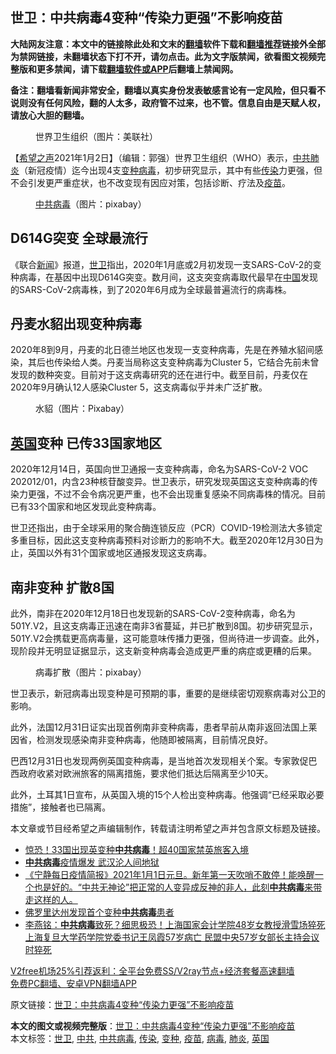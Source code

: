  <h2>世卫：中共病毒4变种“传染力更强”不影响疫苗</h2> <p class="notice"><b>大陆网友注意：本文中的链接除此处和文末的<a href="https://github.com/bannedbook/fanqiang" >翻墙</a>软件下载和<a href="https://github.com/killgcd/justmysocks/blob/master/README.md">翻墙推荐</a>链接外全部为禁网链接，未翻墙状态下打不开，请勿点击。此为文字版禁闻，欲看图文视频完整版和更多禁闻，请下载<a href="https://github.com/bannedbook/fanqiang">翻墙软件或APP</a>后翻墙上禁闻网。</p><p>备注：翻墙看新闻非常安全，翻墙以真实身份发表敏感言论有一定风险，但只看不说则没有任何风险，翻的人太多，政府管不过来，也不管。信息自由是天赋人权，请放心大胆的翻墙。</b></p>  <div class="entry"> <figure> <p><figcaption>世界卫生组织（图片：美联社）</figcaption></figure> <p>【<span class='wp_keywordlink_affiliate'><a href="https://www.soundofhope.org" title="希望之声" target="_blank">希望之声</a></span>2021年1月2日】（编辑：郭强）世界卫生组织（WHO）表示，<a href="https://www.bannedbook.org/bnews/tag/%e4%b8%ad%e5%85%b1/" class="st_tag internal_tag" rel="tag" title="标签 中共 下的日志">中共</a><a href="https://www.bannedbook.org/bnews/tag/%e8%82%ba%e7%82%8e/" class="st_tag internal_tag" rel="tag" title="标签 肺炎 下的日志">肺炎</a>（新冠疫情）迄今出现4支<a href="https://www.bannedbook.org/bnews/tag/%E5%8F%98%E7%A7%8D/" class="st_tag internal_tag" rel="tag" title="标签 变种 下的日志">变种</a><a href="https://www.bannedbook.org/bnews/tag/%e7%97%85%e6%af%92/" class="st_tag internal_tag" rel="tag" title="标签 病毒 下的日志">病毒</a>，初步研究显示，其中有些<a href="https://www.bannedbook.org/bnews/tag/%e4%bc%a0%e6%9f%93/" class="st_tag internal_tag" rel="tag" title="标签 传染 下的日志">传染</a>力更强，但不会引发更严重症状，也不改变现有因应对策，包括诊断、疗法及<a href="https://www.bannedbook.org/bnews/tag/%e7%96%ab%e8%8b%97/" class="st_tag internal_tag" rel="tag" title="标签 疫苗 下的日志">疫苗</a>。</p> <figure><figcaption><a href="https://www.bannedbook.org/bnews/tag/%e4%b8%ad%e5%85%b1%e7%97%85%e6%af%92/" class="st_tag internal_tag" rel="tag" title="标签 中共病毒 下的日志">中共病毒</a>（图片：pixabay）</figcaption></figure> <h2>D614G突变 全球最流行</h2> <p>《联合<span class='wp_keywordlink_affiliate'><a href="https://www.bannedbook.org/" title="新闻">新闻</a></span>》报道，<a href="https://www.bannedbook.org/bnews/tag/%E4%B8%96%E5%8D%AB/" class="st_tag internal_tag" rel="tag" title="标签 世卫 下的日志">世卫</a>指出，2020年1月底或2月初发现一支SARS-CoV-2的变种病毒，在基因中出现D614G突变。数月间，这支突变病毒取代最早在<span class='wp_keywordlink_affiliate'><a href="https://www.bannedbook.org/" title="中国" target="_blank">中国</a></span>发现的SARS-CoV-2病毒株，到了2020年6月成为全球最普遍流行的病毒株。</p> <h2>丹麦水貂出现变种病毒</h2> <p>2020年8到9月，丹麦的北日德兰地区也发现一支变种病毒，先是在养殖水貂间感染，其后也传染给人类。丹麦当局称这支变种病毒为Cluster 5，它结合先前未曾发现的数种突变。目前对于这支病毒研究的还在进行中。截至目前，丹麦仅在2020年9月确认12人感染Cluster 5，这支病毒似乎并未广泛扩散。</p>  <figure><figcaption>水貂（图片：Pixabay）</figcaption></figure> <h2><a href="https://www.bannedbook.org/bnews/tag/%e8%8b%b1%e5%9b%bd/" class="st_tag internal_tag" rel="tag" title="标签 英国 下的日志">英国</a>变种 已传33国家地区</h2> <p>2020年12月14日，英国向世卫通报一支变种病毒，命名为SARS-CoV-2 VOC 202012/01，内含23种核苷酸变异。世卫表示，研究发现英国这支变种病毒的传染力更强，不过不会令病况更严重，也不会出现重复感染不同病毒株的情况。目前已有33个国家和地区发现此变种病毒。</p> <p>世卫还指出，由于全球采用的聚合酶连锁反应（PCR）COVID-19检测法大多锁定多重目标，因此这支变种病毒预料对诊断力的影响不大。截至2020年12月30日为止，英国以外有31个国家或地区通报发现这支病毒。</p> <h2>南非变种 扩散8国</h2> <p>此外，南非在2020年12月18日也发现新的SARS-CoV-2变种病毒，命名为501Y.V2，且这支病毒正迅速在南非3省蔓延，并已扩散到8国。初步研究显示，501Y.V2会携载更高病毒量，这可能意味传播力更强，但尚待进一步调查。此外，现阶段并无明显证据显示，这支新变种病毒会造成更严重的病症或更糟的后果。</p>  <figure><figcaption>病毒扩散（图片：pixabay）</figcaption></figure> <p>世卫表示，新冠病毒出现变种是可预期的事，重要的是继续密切观察病毒对公卫的影响。</p> <p>此外，法国12月31日证实出现首例南非变种病毒，患者早前从南非返回法国上莱因省，检测发现感染南非变种病毒，他随即被隔离，目前情况良好。</p> <p>巴西12月31日也发现两例英国变种病毒，是当地首次发现相关个案。专家敦促巴西政府收紧对欧洲旅客的隔离措施，要求他们抵达后隔离至少10天。</p>  <p>此外，土耳其1日宣布，从英国入境的15个人检出变种病毒。他强调“已经采取必要措施”，接触者也已隔离。</p> <p>本文章或节目经希望之声编辑制作，转载请注明希望之声并包含原文标题及链接。</p> <ul class='op-related-articles' title='相关阅读'> <li><a href='https://www.bannedbook.org/bnews/worldnews/20210102/1459654.html' target='_blank'>惊恐！33国出现英变种<b>中共病毒</b>！超40国家禁英旅客入境</a></li> <li><a href='https://www.bannedbook.org/bnews/bannedvideo/20210102/1459636.html' target='_blank'><b>中共病毒</b>疫情爆发 武汉沦人间地狱</a></li> <li><a href='https://www.bannedbook.org/bnews/bannedvideo/20210102/1459543.html' target='_blank'>《宁静每日疫情简报》2021年1月1日元旦。新年第一天吹哨不敢停！能唤醒一个也是好的。“中共无神论”把正常的人变异成反神的非人，此刻<b>中共病毒</b>来带走这样的人。</a></li> <li><a href='https://www.bannedbook.org/bnews/comments/20210102/1459477.html' target='_blank'>佛罗里达州发现首个变种<b>中共病毒</b>患者</a></li> <li><a href='https://www.bannedbook.org/bnews/comments/20210102/1459407.html' target='_blank'>李燕铭：<b>中共病毒</b>致死？细思极恐！上海国家会计学院48岁女教授滑雪场猝死 上海复旦大学药学院党委书记王凤霞57岁病亡 民盟中央57岁女部长主持会议时猝死</a></li> </ul> <p class="texttj"> <a href="https://github.com/bannedbook/fanqiang/wiki/V2ray%E6%9C%BA%E5%9C%BA" target="_blank">V2free机场25%引荐返利：全平台免费SS/V2ray节点+经济套餐高速翻墙</a><br/> <a href="https://github.com/bannedbook/fanqiang/wiki/%E7%A6%81%E9%97%BB%E7%BD%91%E5%AE%89%E5%8D%93%E7%BF%BB%E5%A2%99%E6%96%B0%E9%97%BBAPP" target="_blank">免费PC翻墙、安卓VPN翻墙APP</a></p><p>原文链接：<a class="src_link"  href="https://www.soundofhope.org/post/459683" target="_blank">世卫：中共病毒4变种“传染力更强”不影响疫苗</a></p> <a name='sharetosocial'></a>       <div><b>本文的图文或视频完整版</b>：<a href='https://www.bannedbook.org/bnews/comments/20210103/1459938.html'>世卫：中共病毒4变种“传染力更强”不影响疫苗</a></div>  </div><!--END ENTRY--> <div class="postfooter"> <div>本文标签：<a href="https://www.bannedbook.org/bnews/tag/%E4%B8%96%E5%8D%AB/" rel="tag">世卫</a>, <a href="https://www.bannedbook.org/bnews/tag/%e4%b8%ad%e5%85%b1/" rel="tag">中共</a>, <a href="https://www.bannedbook.org/bnews/tag/%e4%b8%ad%e5%85%b1%e7%97%85%e6%af%92/" rel="tag">中共病毒</a>, <a href="https://www.bannedbook.org/bnews/tag/%e4%bc%a0%e6%9f%93/" rel="tag">传染</a>, <a href="https://www.bannedbook.org/bnews/tag/%E5%8F%98%E7%A7%8D/" rel="tag">变种</a>, <a href="https://www.bannedbook.org/bnews/tag/%e7%96%ab%e8%8b%97/" rel="tag">疫苗</a>, <a href="https://www.bannedbook.org/bnews/tag/%e7%97%85%e6%af%92/" rel="tag">病毒</a>, <a href="https://www.bannedbook.org/bnews/tag/%e8%82%ba%e7%82%8e/" rel="tag">肺炎</a>, <a href="https://www.bannedbook.org/bnews/tag/%e8%8b%b1%e5%9b%bd/" rel="tag">英国</a></div>  </div><!--END POSTFOOTER--> 